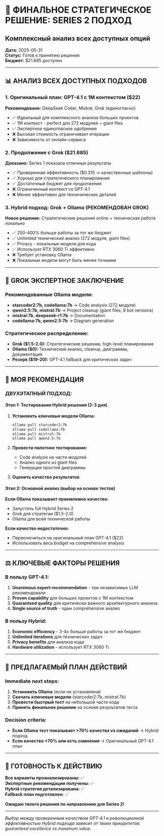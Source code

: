 # 🎯 ФИНАЛЬНОЕ СТРАТЕГИЧЕСКОЕ РЕШЕНИЕ: SERIES 2 ПОДХОД
## Комплексный анализ всех доступных опций

**Дата:** 2025-05-31  
**Статус:** Готов к принятию решения  
**Бюджет:** $21.685 доступно  

---

## 📊 АНАЛИЗ ВСЕХ ДОСТУПНЫХ ПОДХОДОВ

### 1. Оригинальный план: GPT-4.1 с 1M контекстом ($22)
**Рекомендовано:** DeepSeek Coder, Mistral, Grok (единогласно)
- ✅ Идеальный для комплексного анализа больших проектов
- ✅ 1M контекст - perfect для 272 модулей + giant files
- ✅ Экспертное единогласное одобрение
- ❌ Высокая стоимость ограничивает итерации
- ❌ Зависимость от онлайн-сервиса

### 2. Продолжение с Grok ($21.685)  
**Доказано:** Series 1 показала отличные результаты
- ✅ Проверенная эффективность ($0.315 → качественные шаблоны)
- ✅ Хорошо для стратегического планирования
- ✅ Достаточный бюджет для продолжения
- ❌ Ограниченный контекст vs GPT-4.1
- ❌ Менее эффективен для техничических деталей

### 3. Hybrid подход: Grok + Ollama (РЕКОМЕНДОВАН GROK)
**Новое решение:** Стратегические решения online + техническая работа локально
- ✅ 250-400% больше работы за тот же бюджет
- ✅ Unlimited технический анализ (272 модуля, giant files)
- ✅ Privacy - локальные модели для кода
- ✅ Использует RTX 3060 Ti эффективно
- ❌ Требует установку Ollama
- ❌ Локальные модели могут быть менее точными

---

## 🤖 GROK ЭКСПЕРТНОЕ ЗАКЛЮЧЕНИЕ

### Рекомендованные Ollama модели:
- **starcoder2:7b, codellama:7b** → Code analysis (272 модуля)
- **qwen2.5:7b, mistral:7b** → Project cleanup (giant files, 8 bot versions)  
- **mistral:7b, deepseek-r1:7b** → Documentation
- **codellama:7b, qwen2.5:7b** → Diagram generation

### Стратегическое распределение:
- **Grok ($1.5-2.0):** Стратегические решения, high-level планирование
- **Ollama ($0):** Технический анализ, cleanup, диаграммы, документация  
- **Резерв ($19-20):** GPT-4.1 fallback для критических задач

---

## 🎯 МОЯ РЕКОМЕНДАЦИЯ

### ДВУХЭТАПНЫЙ ПОДХОД:

#### Этап 1: Тестирование Hybrid решения (2-3 дня)
1. **Установить ключевые модели Ollama:**
   ```bash
   ollama pull starcoder2:7b
   ollama pull codellama:7b  
   ollama pull mistral:7b
   ollama pull qwen2.5:7b
   ```

2. **Провести пилотное тестирование:**
   - Code analysis на части модулей
   - Анализ одного из giant files
   - Генерация простой диаграммы

3. **Оценить качество результатов**

#### Этап 2: Основной анализ (выбор на основе тестов)
**Если Ollama показывает приемлемое качество:**
- Запустить full Hybrid Series 2
- Grok для стратегии ($1.5-2.0)
- Ollama для всей технической работы

**Если качество недостаточно:**
- Переключиться на оригинальный план GPT-4.1 ($22)
- Использовать весь budget на comprehensive analysis

---

## ⚖️ КЛЮЧЕВЫЕ ФАКТОРЫ РЕШЕНИЯ

### В пользу GPT-4.1:
1. **Unanimous expert recommendation** - три независимых LLM рекомендовали
2. **Proven capability** для больших проектов с 1M контекстом  
3. **Guaranteed quality** для критически важного архитектурного анализа
4. **Single source of truth** - один comprehensive анализ

### В пользу Hybrid:
1. **Economic efficiency** - 3-4x больше работы за тот же бюджет
2. **Unlimited iterations** для технических задач
3. **Privacy benefits** для анализа кода
4. **Hardware utilization** - использует RTX 3060 Ti

---

## 🚀 ПРЕДЛАГАЕМЫЙ ПЛАН ДЕЙСТВИЙ

### Immediate next steps:
1. **Установить Ollama** (если не установлена)
2. **Скачать ключевые модели** (starcoder2:7b, mistral:7b)
3. **Провести быстрый тест** на небольшой части кода
4. **Принять финальное решение** на основе результатов теста

### Decision criteria:
- **Если Ollama тест показывает >70% качества vs ожиданий** → Hybrid подход
- **Если качество <70% или есть сомнения** → Оригинальный GPT-4.1 план

---

## 🎊 ГОТОВНОСТЬ К ДЕЙСТВИЮ

**Все варианты проанализированы:** ✅  
**Экспертные рекомендации получены:** ✅  
**Hybrid стратегия детализирована:** ✅  
**Fallback план подготовлен:** ✅  

**Ожидаю твоего решения по направлению для Series 2!**

---

*Выбор между проверенным качеством GPT-4.1 и революционной эффективностью Hybrid подхода зависит от твоих приоритетов: guaranteed excellence vs maximum value.* 